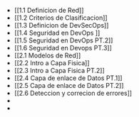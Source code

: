 - [[1.1 Definicion de Red]]
- [[1.2 Criterios de Clasificacion]]
- [[1.3 Definicion de DevSecOps]]
- [[1.4 Seguridad en DevOps ]]
- [[1.5 Seguridad en DevOps PT.2]]
- [[1.6 Seguridad en Devops PT.3]]
- [[2.1 Modelos de Red]]
- [[2.2 Intro a Capa Fisica]]
- [[2.3 Intro a Capa Fisica PT.2]]
- [[2.4 Capa de enlace de Datos PT.1]]
- [[2.5 Capa de enlace de Datos PT.2]]
- [[2.6 Deteccion y correcion de errores]]
-
-